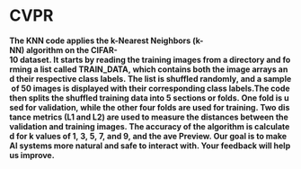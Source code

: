 # CVPR

**The KNN code applies the k-Nearest Neighbors (k-NN) algorithm on the CIFAR-10 dataset. It starts by reading the training images from a directory and forming a list called TRAIN_DATA, which contains both the image arrays and their respective class labels. The list is shuffled randomly, and a sample of 50 images is displayed with their corresponding class labels.The code then splits the shuffled training data into 5 sections or folds. One fold is used for validation, while the other four folds are used for training. Two distance metrics (L1 and L2) are used to measure the distances between the validation and training images. The accuracy of the algorithm is calculated for k values of 1, 3, 5, 7, and 9, and the ave Preview. Our goal is to make AI systems more natural and safe to interact with. Your feedback will help us improve.**


